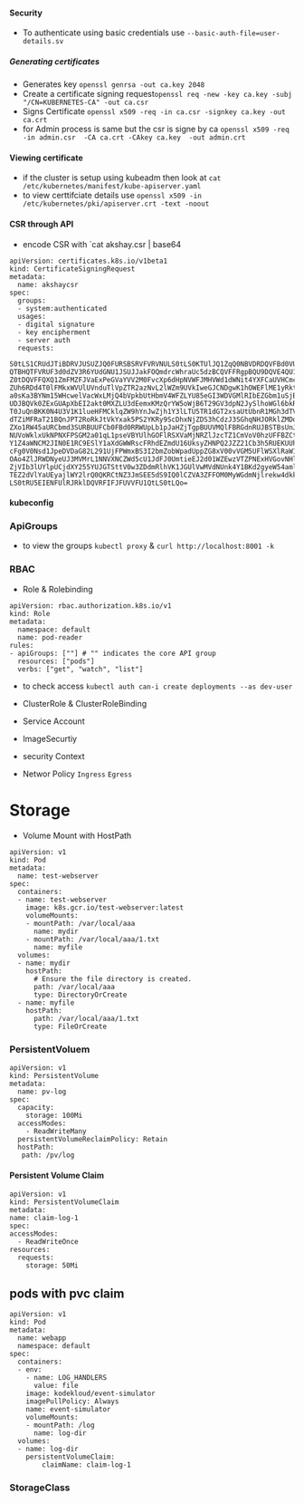 #### Security

* To authenticate using basic credentials use `--basic-auth-file=user-details.sv`

##### Generating certificates
* Generates key `openssl genrsa -out ca.key 2048`
* Create a certificate signing request`openssl req -new -key ca.key -subj "/CN=KUBERNETES-CA" -out ca.csr`
* Signs Certificate `openssl x509 -req -in ca.csr -signkey ca.key -out ca.crt`
* for Admin process is same but the csr is signe by ca `openssl x509 -req -in admin.csr  -CA ca.crt -CAkey ca.key  -out admin.crt`
  
#### Viewing certificate 
* if the cluster is setup using kubeadm then look at `cat /etc/kubernetes/manifest/kube-apiserver.yaml`
* to view certtifciate details use `openssl x509 -in /etc/kubernetes/pki/apiserver.crt -text -noout`


#### CSR through API
* encode CSR with `cat akshay.csr | base64
```
apiVersion: certificates.k8s.io/v1beta1
kind: CertificateSigningRequest
metadata:
  name: akshaycsr
spec:
  groups:
  - system:authenticated
  usages:
  - digital signature
  - key encipherment
  - server auth
  requests:
    S0tLS1CRUdJTiBDRVJUSUZJQ0FURSBSRVFVRVNULS0tLS0KTUlJQ1ZqQ0NBVDRDQVFBd0VURVBN
QTBHQTFVRUF3d0dZV3R6YUdGNU1JSUJJakFOQmdrcWhraUc5dzBCQVFFRgpBQU9DQVE4QU1JSUJD
Z0tDQVFFQXQ1ZmFMZFJVaExPeGVaYVV2M0FvcXp6dHpNVWFJMHVWd1dWNit4YXFCaUVHCmcwd2sv
ZUh6RDd4T0lFMkxWVUlUVnduTlVpZTR2azNvL2lWZm9UVkIweGJCNDgwK1hOWEFlME1yRktua1FC
a0sKa3BYNm15WHcwelVacWxLMjQ4bVpkbUtHbmV4WFZLYU85eGI3WDVGMlRIbEZGbm1uSjBHMGd6
UDJBQVk0ZExGUApXbEI2akt0MXZLU3dEemxKMzQrYW5oWjB6T29GV3dpN2JySlhoWGl6bkRFd1Bj
T0JuQnBKK0N4U3V1K1lueHFMCklqZW9hYnJwZjh1Y3lLTU5TR1dGT2xsaUtUbnR1MGh3dTVKZEtX
dTZiMFRaT21BQnJPT2RoRkJtVkYxak5PS2YKRy9ScDhxNjZDS3hCdzJ3SGhqNHJORklZMDdyYkhQ
ZXo1RW45aURCbmd3SURBUUFCb0FBd0RRWUpLb1pJaHZjTgpBUUVMQlFBRGdnRUJBSTBsUnJXTG9J
NUVoWklxUkNPNXFPSGM2a01qL1pseVBYUlhGOFlRSXVaMjNRZlJzcTZ1CmVoV0hzUFFBZCtraTJZ
Y1Z4aWNCM2JIN0E1RC9ESlY1aXdGWWRscFRhdEZmdU16UksyZHNPQ2JZZ21Cb3h5RUEKUUhpYXpL
cFg0V0Nsd1JpeDVDaG82L291UjFPWmxBS3I2bmZobWpadUppZG8xV00vVGM5UFlWSXlRaW1NZVBR
OAo4ZlJRWDNyeUJ3MVMrL1NNVXNCZWd5cU1JdFJ0UmtieEJ2d01WZEwzVTZPNExHVGovNHl1ei9r
ZjVIb3lUYlpUCjdXY255YUJGTSttV0w3ZDdmRlhVK1JGUlVwMVdNUnk4Y1BKd2gyeW54amlaYkhI
TEZ2dVlYaUEyajlWY2lrQ0QKRCtNZ3JmSEE5dS9IQ0lCZVA3ZFFOM0MyWGdmNjlrekw4dkk9Ci0t
LS0tRU5EIENFUlRJRklDQVRFIFJFUVVFU1QtLS0tLQo=
```

#### kubeconfig




### ApiGroups 
* to view the groups `kubectl proxy` & `curl http://localhost:8001 -k` 


### RBAC
* Role & Rolebinding
```
apiVersion: rbac.authorization.k8s.io/v1
kind: Role
metadata:
  namespace: default
  name: pod-reader
rules:
- apiGroups: [""] # "" indicates the core API group
  resources: ["pods"]
  verbs: ["get", "watch", "list"]
```
* to check access `kubectl auth can-i create deployments --as dev-user`

* ClusterRole & ClusterRoleBinding
* Service Account
* ImageSecurtiy
* security Context
* Networ Policy `Ingress` `Egress`



# Storage

* Volume Mount with HostPath

```
apiVersion: v1
kind: Pod
metadata:
  name: test-webserver
spec:
  containers:
  - name: test-webserver
    image: k8s.gcr.io/test-webserver:latest
    volumeMounts:
    - mountPath: /var/local/aaa
      name: mydir
    - mountPath: /var/local/aaa/1.txt
      name: myfile
  volumes:
  - name: mydir
    hostPath:
      # Ensure the file directory is created.
      path: /var/local/aaa
      type: DirectoryOrCreate
  - name: myfile
    hostPath:
      path: /var/local/aaa/1.txt
      type: FileOrCreate
```


### PersistentVoluem

```
apiVersion: v1
kind: PersistentVolume
metadata:
  name: pv-log
spec:
  capacity:
    storage: 100Mi
  accessModes:
    - ReadWriteMany
  persistentVolumeReclaimPolicy: Retain
  hostPath:
   path: /pv/log
  ```

  #### Persistent Volume Claim
  ```
  apiVersion: v1
kind: PersistentVolumeClaim
metadata:
  name: claim-log-1
spec:
  accessModes:
    - ReadWriteOnce
  resources:
    requests:
      storage: 50Mi
```

## pods with pvc claim

```
apiVersion: v1
kind: Pod
metadata:
  name: webapp
  namespace: default
spec:
  containers:
  - env:
    - name: LOG_HANDLERS
      value: file
    image: kodekloud/event-simulator
    imagePullPolicy: Always
    name: event-simulator
    volumeMounts:
    - mountPath: /log
      name: log-dir
  volumes:
  - name: log-dir
    persistentVolumeClaim:
        claimName: claim-log-1
```

### StorageClass